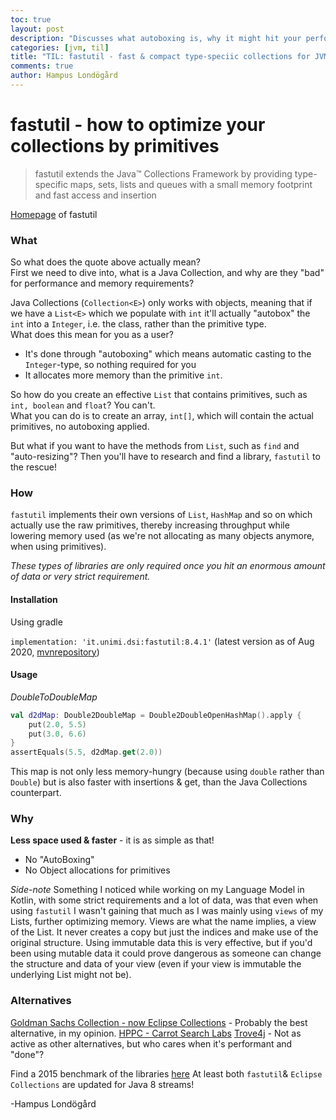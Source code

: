 ```yaml
---
toc: true
layout: post
description: "Discusses what autoboxing is, why it might hit your performance (and memory). Finally some alternatives are also provided. Learn how to use effective data collections today!"
categories: [jvm, til]
title: "TIL: fastutil - fast & compact type-speciic collections for JVM (no autobox!)"
comments: true
author: Hampus Londögård
---
```

# fastutil - how to optimize your collections by primitives
> fastutil extends the Java™ Collections Framework by providing type-specific maps, sets, lists and queues with a small memory footprint and fast access and insertion

[Homepage](http://fastutil.di.unimi.it/) of fastutil

### What
So what does the quote above actually mean?  
First we need to dive into, what is a Java Collection, and why are they \"bad\" for performance and memory requirements?

Java Collections (`Collection<E>`) only works with objects, meaning that if we have a `List<E>` which we populate with `int` it'll actually \"autobox\" the `int` into a `Integer`, i.e. the class, rather than the primitive type.  
What does this mean for you as a user?

- It's done through \"autoboxing\" which means automatic casting to the `Integer`-type, so nothing required for you
- It allocates more memory than the primitive `int`.

So how do you create an effective `List` that contains primitives, such as `int, boolean` and `float`? You can't.  
What you can do is to create an array, `int[]`, which will contain the actual primitives, no autoboxing applied.

But what if you want to have the methods from `List`, such as `find` and \"auto-resizing\"?
Then you'll have to research and find a library, `fastutil` to the rescue!

### How
`fastutil` implements their own versions of `List`, `HashMap` and so on which actually use the raw primitives, thereby increasing throughput while lowering memory used (as we're not allocating as many objects anymore, when using primitives).

_These types of libraries are only required once you hit an enormous amount of data or very strict requirement._

#### Installation

Using gradle

`implementation: 'it.unimi.dsi:fastutil:8.4.1'` (latest version as of Aug 2020, [mvnrepository](https://mvnrepository.com/artifact/it.unimi.dsi/fastutil))

#### Usage

_DoubleToDoubleMap_

```kotlin
val d2dMap: Double2DoubleMap = Double2DoubleOpenHashMap().apply {
    put(2.0, 5.5)
    put(3.0, 6.6)
}
assertEquals(5.5, d2dMap.get(2.0))
```

This map is not only less memory-hungry (because using `double` rather than `Double`) but is also faster with insertions & get, than the Java Collections counterpart.

### Why

**Less space used & faster** - it is as simple as that!

- No \"AutoBoxing\"
- No Object allocations for primitives

_Side-note_
Something I noticed while working on my Language Model in Kotlin, with some strict requirements and a lot of data, was that even when using `fastutil` I wasn't gaining that much as I was  mainly using `views` of my Lists, further optimizing memory. Views are what the name implies, a view of the List. It never creates a copy but just the indices and make use of the original structure. 
Using immutable data this is very effective, but if you'd been using mutable data it could prove dangerous as someone can change the structure and data of your view (even if your view is immutable the underlying List might not be).

### Alternatives

[Goldman Sachs Collection - now Eclipse Collections](https://www.eclipse.org/collections/) - Probably the best alternative, in my opinion.
[HPPC - Carrot Search Labs](http://labs.carrotsearch.com/hppc.html)
[Trove4j](https://bitbucket.org/trove4j/trove/src/master/) - Not as active as other alternatives, but who cares when it's performant and \"done\"?

Find a 2015 benchmark of the libraries [here](http://java-performance.info/hashmap-overview-jdk-fastutil-goldman-sachs-hppc-koloboke-trove-january-2015/)
At least both `fastutil`& `Eclipse Collections` are updated for Java 8 streams!


-Hampus Londögård